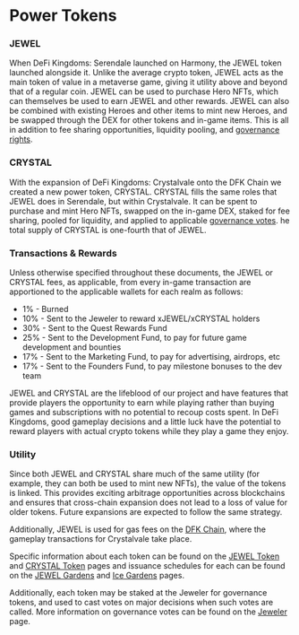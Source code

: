 # Power Tokens

### JEWEL

When DeFi Kingdoms: Serendale launched on Harmony, the JEWEL token launched alongside it. Unlike the average crypto token, JEWEL acts as the main token of value in a metaverse game, giving it utility above and beyond that of a regular coin. JEWEL can be used to purchase Hero NFTs, which can themselves be used to earn JEWEL and other rewards. JEWEL can also be combined with existing Heroes and other items to mint new Heroes, and be swapped through the DEX for other tokens and in-game items. This is all in addition to fee sharing opportunities, liquidity pooling, and [governance rights](../the-jeweler.md#governance-votes).

### CRYSTAL

With the expansion of DeFi Kingdoms: Crystalvale onto the DFK Chain we created a new power token, CRYSTAL. CRYSTAL fills the same roles that JEWEL does in Serendale, but within Crystalvale. It can be spent to purchase and mint Hero NFTs, swapped on the in-game DEX, staked for fee sharing, pooled for liquidity, and applied to applicable [governance votes](../the-jeweler.md#governance-votes). he total supply of CRYSTAL is one-fourth that of JEWEL.

### Transactions & Rewards

Unless otherwise specified throughout these documents, the JEWEL or CRYSTAL fees, as applicable, from every in-game transaction are apportioned to the applicable wallets for each realm as follows:&#x20;

* 1% - Burned&#x20;
* 10% - Sent to the Jeweler to reward xJEWEL/xCRYSTAL holders
* 30% - Sent to the Quest Rewards Fund&#x20;
* 25% - Sent to the Development Fund, to pay for future game development and bounties&#x20;
* 17% - Sent to the Marketing Fund, to pay for advertising, airdrops, etc&#x20;
* 17% - Sent to the Founders Fund, to pay milestone bonuses to the dev team&#x20;

JEWEL and CRYSTAL are the lifeblood of our project and have features that provide players the opportunity to earn while playing rather than buying games and subscriptions with no potential to recoup costs spent. In DeFi Kingdoms, good gameplay decisions and a little luck have the potential to reward players with actual crypto tokens while they play a game they enjoy.

### Utility

Since both JEWEL and CRYSTAL share much of the same utility (for example, they can both be used to mint new NFTs), the value of the tokens is linked. This provides exciting arbitrage opportunities across blockchains and ensures that cross-chain expansion does not lead to a loss of value for older tokens. Future expansions are expected to follow the same strategy.

Additionally, JEWEL is used for gas fees on the [DFK Chain](../defi-kingdoms-blockchain.md), where the gameplay transactions for Crystalvale take place.&#x20;

Specific information about each token can be found on the [JEWEL Token](jewel-token.md) and [CRYSTAL Token](crystal-token.md) pages and issuance schedules for each can be found on the [JEWEL Gardens](../the-gardens/jewel-gardens.md) and [Ice Gardens](../the-gardens/ice-gardens.md) pages.

Additionally, each token may be staked at the Jeweler for governance tokens, and used to cast votes on major decisions when such votes are called. More information on governance votes can be found on the [Jeweler](../../learn/gameplay/jeweler.md) page.
